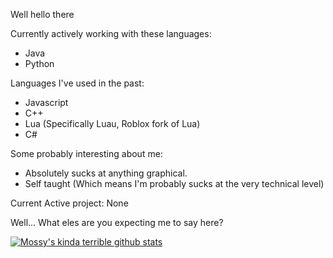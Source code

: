 Well hello there

Currently actively working with these languages:
- Java
- Python

Languages I've used in the past:
- Javascript
- C++
- Lua (Specifically Luau, Roblox fork of Lua)
- C#

Some probably interesting about me:
- Absolutely sucks at anything graphical.
- Self taught (Which means I'm probably sucks at the very technical level)

Current Active project: None

Well... What eles are you expecting me to say here?

[![Mossy's kinda terrible github stats](https://github-readme-stats.vercel.app/api?username=mossyegghead01&theme=radical)](https://github.com/anuraghazra/github-readme-stats)

<!--
**mossyegghead01/mossyegghead01** is a ✨ _special_ ✨ repository because its `README.md` (this file) appears on your GitHub profile.

Here are some ideas to get you started:

- 🔭 I’m currently working on ...
- 🌱 I’m currently learning ...
- 👯 I’m looking to collaborate on ...
- 🤔 I’m looking for help with ...
- 💬 Ask me about ...
- 📫 How to reach me: ...
- 😄 Pronouns: ...
- ⚡ Fun fact: ...
-->
